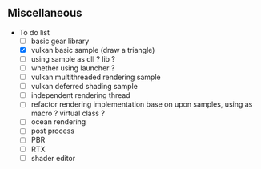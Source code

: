 ## Miscellaneous
- To do list
  * [ ] basic gear library
  * [x] vulkan basic sample (draw a triangle)
  * [ ] using sample as dll ? lib ?
  * [ ] whether using launcher ?
  * [ ] vulkan multithreaded rendering sample
  * [ ] vulkan deferred shading sample
  * [ ] independent rendering thread
  * [ ] refactor rendering implementation base on upon samples, using as macro ? virtual class ? 
  * [ ] ocean rendering
  * [ ] post process
  * [ ] PBR
  * [ ] RTX
  * [ ] shader editor